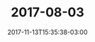 ---
title: "2017-08-03"
date: 2017-11-13T15:35:38-03:00
event: "Southside Ashpole Elementary ‒ 4th Grade"
---